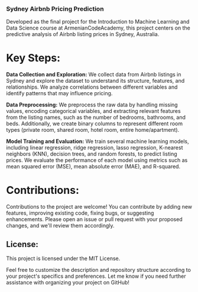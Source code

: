 ### Sydney Airbnb Pricing Prediction

Developed as the final project for the Introduction to Machine Learning and Data Science course at ArmenianCodeAcademy, this project centers on the predictive analysis of Airbnb listing prices in Sydney, Australia.

# Key Steps:

**Data Collection and Exploration:** 
We collect data from Airbnb listings in Sydney and explore the dataset to understand its structure, features, and relationships. We analyze correlations between different variables and identify patterns that may influence pricing.

**Data Preprocessing:** 
We preprocess the raw data by handling missing values, encoding categorical variables, and extracting relevant features from the listing names, such as the number of bedrooms, bathrooms, and beds. Additionally, we create binary columns to represent different room types (private room, shared room, hotel room, entire home/apartment).

**Model Training and Evaluation:** 
We train several machine learning models, including linear regression, ridge regression, lasso regression, K-nearest neighbors (KNN), decision trees, and random forests, to predict listing prices. We evaluate the performance of each model using metrics such as mean squared error (MSE), mean absolute error (MAE), and R-squared.

# Contributions:

Contributions to the project are welcome! You can contribute by adding new features, improving existing code, fixing bugs, or suggesting enhancements. Please open an issue or pull request with your proposed changes, and we'll review them accordingly.

## License:

This project is licensed under the MIT License.

Feel free to customize the description and repository structure according to your project's specifics and preferences. Let me know if you need further assistance with organizing your project on GitHub!
